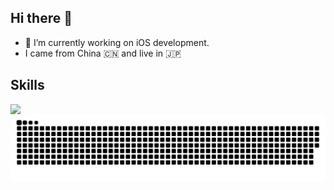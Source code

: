 ## Hi there 👋

- 🔭 I’m currently working on iOS development.
- I came from China 🇨🇳  and live in 🇯🇵 

## Skills
<a href="https://github.com/anuraghazra/github-readme-stats">
  <img align="left" src="https://github-readme-stats.vercel.app/api/top-langs/?username=yanyin1986" />
</a>


<img src="https://raw.githubusercontent.com/yanyin1986/yanyin1986/output/github-snake.svg" />

